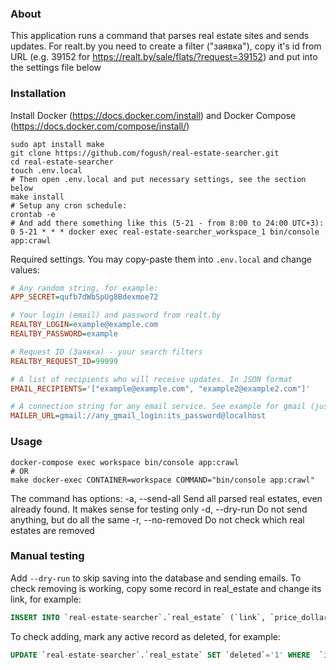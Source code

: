 ### About
This application runs a command that parses real estate sites and sends updates.
For realt.by you need to create a filter ("заявка"), copy it's id from URL 
(e.g. 39152 for https://realt.by/sale/flats/?request=39152) and put into the settings file below

### Installation
Install Docker (https://docs.docker.com/install) and Docker Compose (https://docs.docker.com/compose/install/)
```shell script
sudo apt install make
git clone https://github.com/fogush/real-estate-searcher.git
cd real-estate-searcher
touch .env.local
# Then open .env.local and put necessary settings, see the section below
make install
# Setup any cron schedule:
crontab -e
# And add there something like this (5-21 - from 8:00 to 24:00 UTC+3):
0 5-21 * * * docker exec real-estate-searcher_workspace_1 bin/console app:crawl
```

Required settings. You may copy-paste them into `.env.local` and change values:
```ini
# Any random string, for example:
APP_SECRET=qufb7dWbSpUg8Bdexmoe72

# Your login (email) and password from realt.by
REALTBY_LOGIN=example@example.com
REALTBY_PASSWORD=example

# Request ID (Заявка) - your search filters
REALTBY_REQUEST_ID=99999

# A list of recipients who will receive updates. In JSON format
EMAIL_RECIPIENTS='["example@example.com", "example2@example2.com"]'

# A connection string for any email service. See example for gmail (just change login and password):
MAILER_URL=gmail://any_gmail_login:its_password@localhost
```

### Usage
```shell script
docker-compose exec workspace bin/console app:crawl
# OR
make docker-exec CONTAINER=workspace COMMAND="bin/console app:crawl"
```
The command has options:
  -a, --send-all        Send all parsed real estates, even already found. It makes sense for testing only
  -d, --dry-run         Do not send anything, but do all the same
  -r, --no-removed      Do not check which real estates are removed


### Manual testing
Add `--dry-run` to skip saving into the database and sending emails.
To check removing is working, copy some record in real_estate and change its link, for example:
```sql
INSERT INTO `real-estate-searcher`.`real_estate` (`link`, `price_dollars`, `number_of_rooms`, `address`, `floor`, `floors_total`, `area_total_cm`, `area_living_cm`, `area_kitchen_cm`, `year_construction`) VALUES ('TEST', '105000', '4', 'Минск, Одинцова ул., 48', '1', '9', '906000', '581000', '126000', '2005');
```
To check adding, mark any active record as deleted, for example:
```sql
UPDATE `real-estate-searcher`.`real_estate` SET `deleted`='1' WHERE  `id`=24;
```